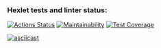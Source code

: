 ### Hexlet tests and linter status:
[![Actions Status](https://github.com/Kagawan/java-project-71/actions/workflows/hexlet-check.yml/badge.svg)](https://github.com/Kagawan/java-project-71/actions)
[![Maintainability](https://api.codeclimate.com/v1/badges/2dc514cc3eb1d02a9565/maintainability)](https://codeclimate.com/github/Kagawan/java-project-71/maintainability)
[![Test Coverage](https://api.codeclimate.com/v1/badges/2dc514cc3eb1d02a9565/test_coverage)](https://codeclimate.com/github/Kagawan/java-project-71/test_coverage)

[![asciicast]({https://asciinema.org/a/663559}.svg)]({https://asciinema.org/a/663559})